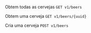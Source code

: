 Obtem todas as cervejas
`GET v1/beers`

Obtem uma cerveja
`GET v1/beers/{uuid}`

Cria uma cerveja
`POST v1/beers`
